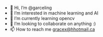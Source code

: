 - 👋 Hi, I’m @garceling
- 👀 I’m interested in machine learning and AI
- 🌱 I’m currently learning opencv 
- 💞️ I’m looking to collaborate on anything :)
- 📫 How to reach me gracex@hhotmail.ca

<!---
garceling/garceling is a ✨ special ✨ repository because its `README.md` (this file) appears on your GitHub profile.
You can click the Preview link to take a look at your changes.
--->
